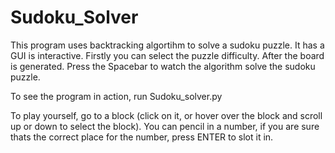 # Sudoku_Solver
This program uses backtracking algortihm to solve a sudoku puzzle. It has a GUI is interactive. Firstly you can select the puzzle difficulty. After the board is generated. Press the Spacebar to watch the algorithm solve the sudoku puzzle.

To see the program in action, run Sudoku_solver.py

To play yourself, go to a block (click on it, or hover over the block and scroll up or down to select the block). You can pencil in a number, if you are sure thats the correct place for the number, press ENTER to slot it in.
